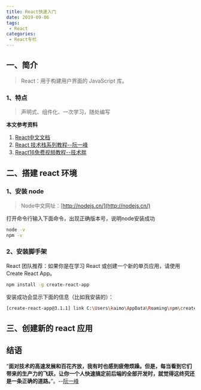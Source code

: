 ```yaml
---
title: React快速入门
date: 2019-09-06
tags:
 - React
categories:
 - React专栏
---
```


## 一、简介

> React：用于构建用户界面的 JavaScript 库。

### 1、特点

> 声明式、组件化、一次学习，随处编写

**本文参考资料**

1. [React中文文档](https://react.docschina.org/)
2. [React 技术栈系列教程--阮一峰](http://www.ruanyifeng.com/blog/2016/09/react-technology-stack.html)
3. [React16免费视频教程--技术胖](https://jspang.com/posts/2019/05/04/new-react-base.html)

## 二、搭建 react 环境

### 1、安装 node

> Node中文网址：[http://nodejs.cn/](http://nodejs.cn/)

打开命令行输入下面命令，出现正确版本号，说明node安装成功

```bash
node -v
npm -v
```

### 2、安装脚手架

React 团队推荐：如果你是在学习 React 或创建一个新的单页应用，请使用 Create React App。

```bash
npm install -g create-react-app
```

安装成功会显示下面的信息（比如我安装的）：

```bash
[create-react-app@3.1.1] link C:\Users\kaimo\AppData\Roaming\npm\create-react-app@ -> C:\Users\kaimo\AppData\Roaming\npm\node_modules\create-react-app\index.js
```

## 三、创建新的 react 应用



## 结语

“**面对技术的高速发展和百花齐放，我有时也感到疲倦烦躁。但是，每当看到它们带来的生产力的飞跃，让你一个人快速搞定前后端的全部开发时，就觉得这终究还是一条正确的道路。**”。--[阮一峰](http://www.ruanyifeng.com/home.html)
